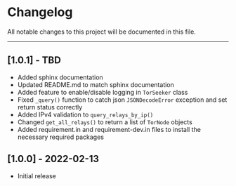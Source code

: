 Changelog
=========

All notable changes to this project will be documented in this file.

****

[1.0.1] - TBD
--------------------
- Added sphinx documentation
- Updated README.md to match sphinx documentation
- Added feature to enable/disable logging in `TorSeeker` class
- Fixed `_query()` function to catch json `JSONDecodeError` exception and set return status correctly
- Added IPv4 validation to `query_relays_by_ip()`
- Changed `get_all_relays()` to return a list of `TorNode` objects
- Added requirement.in and requirement-dev.in files to install the necessary required packages

[1.0.0] - 2022-02-13
--------------------
- Initial release
